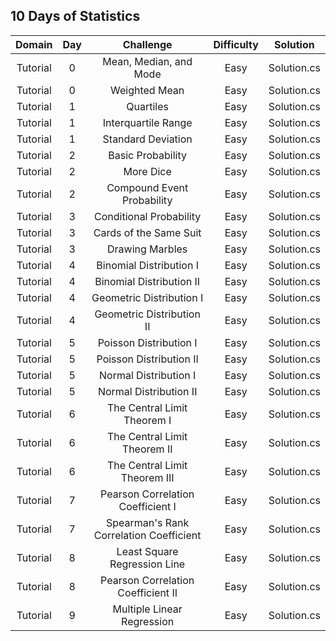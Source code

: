 ## 10 Days of Statistics

|Domain|Day|Challenge|Difficulty|Solution|
|:----:|:-:|:-------:|:--------:|:------:|
|Tutorial|0|Mean, Median, and Mode|Easy|Solution.cs|
|Tutorial|0|Weighted Mean|Easy|Solution.cs|
|Tutorial|1|Quartiles|Easy|Solution.cs|
|Tutorial|1|Interquartile Range|Easy|Solution.cs|
|Tutorial|1|Standard Deviation|Easy|Solution.cs|
|Tutorial|2|Basic Probability|Easy|Solution.cs|
|Tutorial|2|More Dice|Easy|Solution.cs|
|Tutorial|2|Compound Event Probability|Easy|Solution.cs|
|Tutorial|3|Conditional Probability|Easy|Solution.cs|
|Tutorial|3|Cards of the Same Suit|Easy|Solution.cs|
|Tutorial|3|Drawing Marbles|Easy|Solution.cs|
|Tutorial|4|Binomial Distribution I|Easy|Solution.cs|
|Tutorial|4|Binomial Distribution II|Easy|Solution.cs|
|Tutorial|4|Geometric Distribution I|Easy|Solution.cs|
|Tutorial|4|Geometric Distribution II|Easy|Solution.cs|
|Tutorial|5|Poisson Distribution I|Easy|Solution.cs|
|Tutorial|5|Poisson Distribution II|Easy|Solution.cs|
|Tutorial|5|Normal Distribution I|Easy|Solution.cs|
|Tutorial|5|Normal Distribution II|Easy|Solution.cs|
|Tutorial|6|The Central Limit Theorem I|Easy|Solution.cs|
|Tutorial|6|The Central Limit Theorem II|Easy|Solution.cs|
|Tutorial|6|The Central Limit Theorem III|Easy|Solution.cs|
|Tutorial|7|Pearson Correlation Coefficient I|Easy|Solution.cs|
|Tutorial|7|Spearman's Rank Correlation Coefficient|Easy|Solution.cs|
|Tutorial|8|Least Square Regression Line|Easy|Solution.cs|
|Tutorial|8|Pearson Correlation Coefficient II|Easy|Solution.cs|
|Tutorial|9|Multiple Linear Regression|Easy|Solution.cs|
